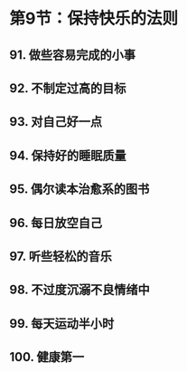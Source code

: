# 第9节：保持快乐的法则

## 91. 做些容易完成的小事

## 92. 不制定过高的目标

## 93. 对自己好一点

## 94. 保持好的睡眠质量

## 95. 偶尔读本治愈系的图书

## 96. 每日放空自己

## 97. 听些轻松的音乐

## 98. 不过度沉溺不良情绪中

## 99. 每天运动半小时

## 100. 健康第一
